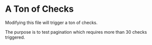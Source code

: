 # A Ton of Checks

Modifying this file will trigger a ton of checks.

The purpose is to test pagination which requires more than 30 checks triggered.

<!--
    Random content for testing: test18
-->
